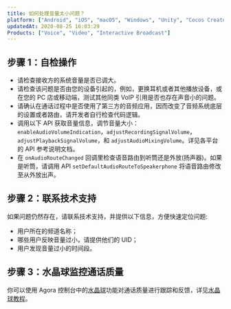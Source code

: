 ```yaml
---
title: 如何处理音量太小问题？
platform: ["Android", "iOS", "macOS", "Windows", "Unity", "Cocos Creator", "Electron", "React Native", "Flutter"]
updatedAt: 2020-08-25 16:03:29
Products: ["Voice", "Video", "Interactive Broadcast"]
---
```


## 步骤 1：自检操作

- 请检查接收方的系统音量是否已调大。
- 请检查该问题是否由您的设备引起的，例如，更换耳机或者其他播放设备，或在您的 PC 店或移动端，测试其他同类 VoIP 引用是否也存在声音小的问题。
- 请确认在通话过程中是否使用了第三方的音频应用，因而改变了音频系统底层的设置或者路由，请开发者自行检查代码逻辑。
- 调用以下 API 获取音量信息，调节音量大小：`enableAudioVolumeIndication`，`adjustRecordingSignalVolume`，`adjustPlaybackSignalVolume`，和 `adjustAudioMixingVolume`。详见各平台的 API 参考说明文档。
- 在 `onAudioRouteChanged` 回调里检查语音路由到听筒还是外放(扬声器)。如果是听筒，请调用 API `setDefaultAudioRouteToSpeakerphone` 将语音路由修改至从外放出声。

## 步骤 2：联系技术支持

如果问题仍然存在，请联系技术支持，并提供以下信息，方便快速定位问题:

- 用户所在的频道名称；
- 哪些用户反映音量过小，请提供他们的 UID；
- 用户发现音量过小的时间段。

## 步骤 3：水晶球监控通话质量

你可以使用 Agora 控制台中的[水晶球](https://dashboard.agora.io/analytics/call/search)功能对通话质量进行跟踪和反馈，详见[水晶球教程](https://dashboard.agora.io/analytics/call/tutorial?_ga=2.197716463.1125435494.1542623251-764614247.1539586349)。
